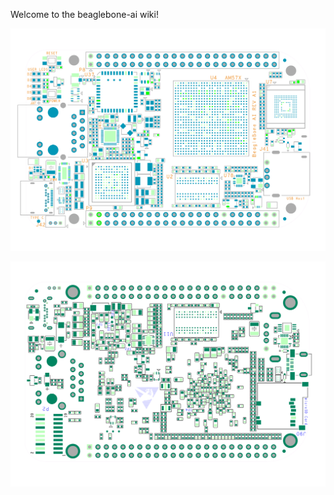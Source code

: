 Welcome to the beaglebone-ai wiki!

![Top](images/reva1-top.svg "Rev A1 - Top")

![Bottom](images/reva1-bottom.svg "Rev A1 - Bottom")
